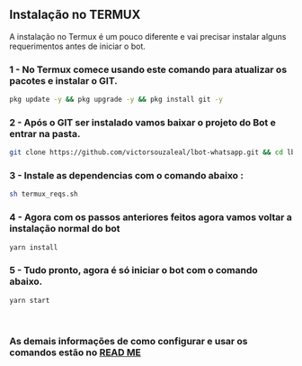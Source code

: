 ## Instalação no TERMUX

A instalação no Termux é um pouco diferente e vai precisar instalar alguns requerimentos antes de iniciar o bot.

### 1 - No Termux comece usando este comando para atualizar os pacotes e instalar o GIT.
```bash
pkg update -y && pkg upgrade -y && pkg install git -y
```

### 2 - Após o GIT ser instalado vamos baixar o projeto do Bot e entrar na pasta.
```bash
git clone https://github.com/victorsouzaleal/lbot-whatsapp.git && cd lbot-whatsapp
```

### 3 - Instale as dependencias com o comando abaixo :
```bash
sh termux_reqs.sh
```

### 4 - Agora com os passos anteriores feitos agora vamos voltar a instalação normal do bot
```bash
yarn install
```

### 5 - Tudo pronto, agora é só iniciar o bot com o comando abaixo.
```bash
yarn start
```

<br>

### As demais informações de como configurar e usar os comandos estão no [READ ME](/README.md)


